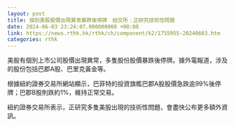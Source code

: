 ```yaml
---
layout: post
title: 個別美股股價出現異常暴跌後停牌　紐交所：正研究技術性問題
date: 2024-06-03 23:24:07.000000000 +08:00
link: https://news.rthk.hk/rthk/ch/component/k2/1755955-20240603.htm
categories: rthk
---
```


美股有個別上市公司股價出現異常，多隻股份股價暴跌後停牌。據外電報道，涉及的股份包括巴郡A股、巴里克黃金等。

根據紐約證券交易所網站顯示，巴菲特的投資旗檻巴郡A股股價急跌逾99%後停牌；巴郡B股則跌約1%，維持正常交易。

紐約證券交易所表示，正研究多隻美股出現的技術性問題，會盡快公布更多額外資訊。
